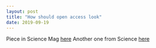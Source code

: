 ```yaml
---
layout: post
title: "How should open access look"
date: 2019-09-19
---
```


Piece in Science Mag [here](https://science.sciencemag.org/content/365/6458/1067)
Another one from Science [here](https://science.sciencemag.org/content/365/6459/1229)
